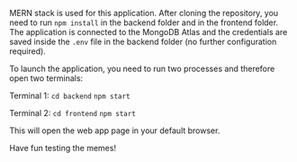 MERN stack is used for this application. After cloning the repository, you need to run `npm install` in the backend folder and in the frontend folder.
The application is connected to the MongoDB Atlas and the credentials are saved inside the `.env` file in the backend folder (no further configuration required).

To launch the application, you need to run two processes and therefore open two terminals:

Terminal 1:
`cd backend`
`npm start`

Terminal 2:
`cd frontend`
`npm start`

This will open the web app page in your default browser.

Have fun testing the memes!